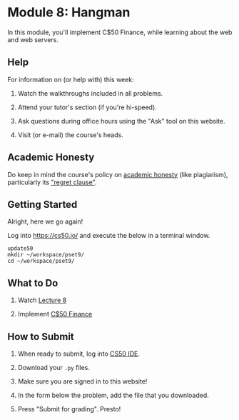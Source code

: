 # Module 8: Hangman

In this module, you'll implement C$50 Finance, while learning about the web and web servers.

## Help

For information on (or help with) this week:

1. Watch the walkthroughs included in all problems.

2. Attend your tutor's section (if you're hi-speed).

4. Ask questions during office hours using the "Ask" tool on this website.

5. Visit (or e-mail) the course's heads.

## Academic Honesty

Do keep in mind the course's policy on [academic honesty](/syllabus#academic_honesty) (like plagiarism), particularly its ["regret clause"](/syllabus#regret).

## Getting Started

Alright, here we go again!

Log into <https://cs50.io/> and execute the below in a terminal window.

    update50
    mkdir ~/workspace/pset9/
    cd ~/workspace/pset9/

## What to Do

1. Watch [Lecture 8](/lectures/lecture-8)

4. Implement [C$50 Finance](/problems/finance)

## How to Submit

1. When ready to submit, log into [CS50 IDE](https://cs50.io/).

2. Download your `.py` files.

3. Make sure you are signed in to this website!

4. In the form below the problem, add the file that you downloaded.

5. Press "Submit for grading". Presto!
